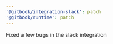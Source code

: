 ```yaml
---
'@gitbook/integration-slack': patch
'@gitbook/runtime': patch
---
```


Fixed a few bugs in the slack integration
